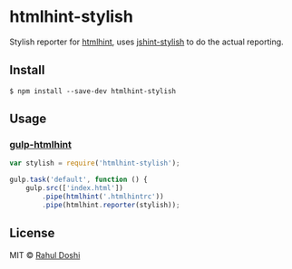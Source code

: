 # htmlhint-stylish

Stylish reporter for [htmlhint](https://htmlhint.com),
uses [jshint-stylish](https://github.com/sindresorhus/jshint-stylish) to do the actual reporting.

## Install

```
$ npm install --save-dev htmlhint-stylish
```

## Usage

### [gulp-htmlhint](https://www.npmjs.com/package/gulp-htmlhint)

```js
var stylish = require('htmlhint-stylish');

gulp.task('default', function () {
	gulp.src(['index.html'])
		.pipe(htmlhint('.htmlhintrc'))
		.pipe(htmlhint.reporter(stylish));
```

## License

MIT © [Rahul Doshi](http://twitter.com/doshprompt)
